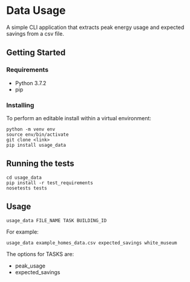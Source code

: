 # Data Usage

A simple CLI application that extracts peak energy usage and expected savings from a csv file.
## Getting Started

### Requirements

* Python 3.7.2
* pip

### Installing

To perform an editable install within a virtual environment:

```
python -m venv env
source env/bin/activate
git clone <link>
pip install usage_data
```

## Running the tests

```
cd usage_data
pip install -r test_requirements
nosetests tests
```

## Usage

```
usage_data FILE_NAME TASK BUILDING_ID
```

For example:
```
usage_data example_homes_data.csv expected_savings white_museum
```

The options for TASKS are:
* peak_usage
* expected_savings